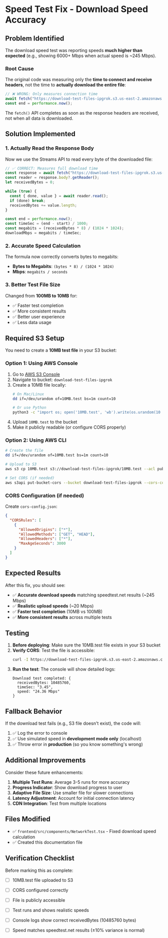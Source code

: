 # Speed Test Fix - Download Speed Accuracy

## Problem Identified

The download speed test was reporting speeds **much higher than expected** (e.g., showing 6000+ Mbps when actual speed is ~245 Mbps). 

### Root Cause

The original code was measuring only the **time to connect and receive headers**, not the time to **actually download the entire file**:

```typescript
// ❌ WRONG: Only measures connection time
await fetch("https://download-test-files-ipgrok.s3.us-east-2.amazonaws.com/100MB.test");
const end = performance.now();
```

The `fetch()` API completes as soon as the response headers are received, not when all data is downloaded.

## Solution Implemented

### 1. **Actually Read the Response Body**

Now we use the Streams API to read every byte of the downloaded file:

```typescript
// ✅ CORRECT: Measures full download time
const response = await fetch("https://download-test-files-ipgrok.s3.us-east-2.amazonaws.com/10MB.test");
const reader = response.body?.getReader();
let receivedBytes = 0;

while (true) {
  const { done, value } = await reader.read();
  if (done) break;
  receivedBytes += value.length;
}

const end = performance.now();
const timeSec = (end - start) / 1000;
const megabits = (receivedBytes * 8) / (1024 * 1024);
downloadMbps = megabits / timeSec;
```

### 2. **Accurate Speed Calculation**

The formula now correctly converts bytes to megabits:

- **Bytes to Megabits**: `(bytes * 8) / (1024 * 1024)`
- **Mbps**: `megabits / seconds`

### 3. **Better Test File Size**

Changed from **100MB to 10MB** for:
- ✅ Faster test completion
- ✅ More consistent results
- ✅ Better user experience
- ✅ Less data usage

## Required S3 Setup

You need to create a **10MB test file** in your S3 bucket:

### Option 1: Using AWS Console

1. Go to [AWS S3 Console](https://s3.console.aws.amazon.com/)
2. Navigate to bucket: `download-test-files-ipgrok`
3. Create a 10MB file locally:
   ```bash
   # On Mac/Linux
   dd if=/dev/urandom of=10MB.test bs=1m count=10
   
   # Or use Python
   python3 -c "import os; open('10MB.test', 'wb').write(os.urandom(10 * 1024 * 1024))"
   ```
4. Upload `10MB.test` to the bucket
5. Make it publicly readable (or configure CORS properly)

### Option 2: Using AWS CLI

```bash
# Create the file
dd if=/dev/urandom of=10MB.test bs=1m count=10

# Upload to S3
aws s3 cp 10MB.test s3://download-test-files-ipgrok/10MB.test --acl public-read

# Set CORS (if needed)
aws s3api put-bucket-cors --bucket download-test-files-ipgrok --cors-configuration file://cors-config.json
```

### CORS Configuration (if needed)

Create `cors-config.json`:

```json
{
  "CORSRules": [
    {
      "AllowedOrigins": ["*"],
      "AllowedMethods": ["GET", "HEAD"],
      "AllowedHeaders": ["*"],
      "MaxAgeSeconds": 3000
    }
  ]
}
```

## Expected Results

After this fix, you should see:

- ✅ **Accurate download speeds** matching speedtest.net results (~245 Mbps)
- ✅ **Realistic upload speeds** (~20 Mbps)
- ✅ **Faster test completion** (10MB vs 100MB)
- ✅ **More consistent results** across multiple tests

## Testing

1. **Before deploying**: Make sure the 10MB.test file exists in your S3 bucket
2. **Verify CORS**: Test the file is accessible:
   ```bash
   curl -I https://download-test-files-ipgrok.s3.us-east-2.amazonaws.com/10MB.test
   ```
3. **Run the test**: The console will show detailed logs:
   ```
   Download test completed: {
     receivedBytes: 10485760,
     timeSec: "3.45",
     speed: "24.36 Mbps"
   }
   ```

## Fallback Behavior

If the download test fails (e.g., S3 file doesn't exist), the code will:

1. ✅ Log the error to console
2. ✅ Use simulated speed in **development mode only** (localhost)
3. ✅ Throw error in **production** (so you know something's wrong)

## Additional Improvements

Consider these future enhancements:

1. **Multiple Test Runs**: Average 3-5 runs for more accuracy
2. **Progress Indicator**: Show download progress to user
3. **Adaptive File Size**: Use smaller file for slower connections
4. **Latency Adjustment**: Account for initial connection latency
5. **CDN Integration**: Test from multiple locations

## Files Modified

- ✅ `frontend/src/components/NetworkTest.tsx` - Fixed download speed calculation
- ✅ Created this documentation file

## Verification Checklist

Before marking this as complete:

- [ ] 10MB.test file uploaded to S3
- [ ] CORS configured correctly
- [ ] File is publicly accessible
- [ ] Test runs and shows realistic speeds
- [ ] Console logs show correct receivedBytes (10485760 bytes)
- [ ] Speed matches speedtest.net results (±10% variance is normal)

